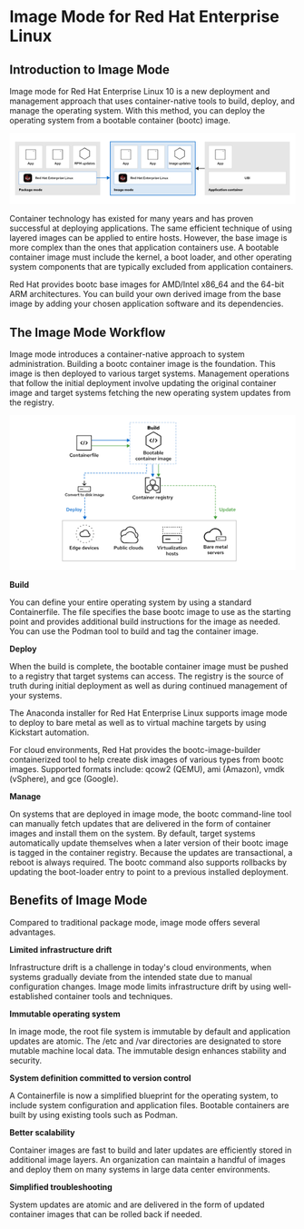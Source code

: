 # Image Mode for Red Hat Enterprise Linux

## Introduction to Image Mode

Image mode for Red Hat Enterprise Linux 10 is a new deployment and management approach that uses container-native tools to build, deploy, and manage the operating system. With this method, you can deploy the operating system from a bootable container (bootc) image.

![alt text](images/image26.png)

Container technology has existed for many years and has proven successful at deploying applications. The same efficient technique of using layered images can be applied to entire hosts. However, the base image is more complex than the ones that application containers use. A bootable container image must include the kernel, a boot loader, and other operating system components that are typically excluded from application containers.

Red Hat provides bootc base images for AMD/Intel x86_64 and the 64-bit ARM architectures. You can build your own derived image from the base image by adding your chosen application software and its dependencies.

## The Image Mode Workflow

Image mode introduces a container-native approach to system administration. Building a bootc container image is the foundation. This image is then deployed to various target systems. Management operations that follow the initial deployment involve updating the original container image and target systems fetching the new operating system updates from the registry.

![alt text](images/image27.png)


**Build**

You can define your entire operating system by using a standard Containerfile. The file specifies the base bootc image to use as the starting point and provides additional build instructions for the image as needed. You can use the Podman tool to build and tag the container image.

**Deploy**

When the build is complete, the bootable container image must be pushed to a registry that target systems can access. The registry is the source of truth during initial deployment as well as during continued management of your systems.

The Anaconda installer for Red Hat Enterprise Linux supports image mode to deploy to bare metal as well as to virtual machine targets by using Kickstart automation.

For cloud environments, Red Hat provides the bootc-image-builder containerized tool to help create disk images of various types from bootc images. Supported formats include: qcow2 (QEMU), ami (Amazon), vmdk (vSphere), and gce (Google).

**Manage**

On systems that are deployed in image mode, the bootc command-line tool can manually fetch updates that are delivered in the form of container images and install them on the system. By default, target systems automatically update themselves when a later version of their bootc image is tagged in the container registry. Because the updates are transactional, a reboot is always required. The bootc command also supports rollbacks by updating the boot-loader entry to point to a previous installed deployment.

## Benefits of Image Mode

Compared to traditional package mode, image mode offers several advantages.

**Limited infrastructure drift**

Infrastructure drift is a challenge in today's cloud environments, when systems gradually deviate from the intended state due to manual configuration changes. Image mode limits infrastructure drift by using well-established container tools and techniques.

**Immutable operating system**

In image mode, the root file system is immutable by default and application updates are atomic. The /etc and /var directories are designated to store mutable machine local data. The immutable design enhances stability and security.

**System definition committed to version control**

A Containerfile is now a simplified blueprint for the operating system, to include system configuration and application files. Bootable containers are built by using existing tools such as Podman.

**Better scalability**

Container images are fast to build and later updates are efficiently stored in additional image layers. An organization can maintain a handful of images and deploy them on many systems in large data center environments.

**Simplified troubleshooting**

System updates are atomic and are delivered in the form of updated container images that can be rolled back if needed.

